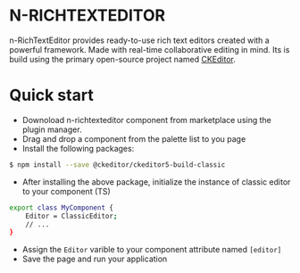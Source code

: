 # N-RICHTEXTEDITOR

n-RichTextEditor provides ready-to-use rich text editors created with a powerful framework. Made with real-time collaborative editing in mind. Its is build using the primary open-source project named [CKEditor](https://ckeditor.com/docs/ckeditor5/latest/index.html). 

# Quick start
- Downoload n-richtexteditor component from marketplace using the plugin manager.
- Drag and drop a component from the palette list to you page
- Install the following packages:
```sh
$ npm install --save @ckeditor/ckeditor5-build-classic
```
- After installing the above package, initialize the instance of classic editor to your component (TS)
```sh
export class MyComponent {
    Editor = ClassicEditor;
    // ...
}
```
- Assign the ```Editor``` varible to your component attribute named ```[editor]``` 
- Save the page and run your application
